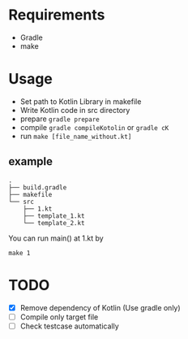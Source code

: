 # Requirements
- Gradle
- make

# Usage
- Set path to Kotlin Library in makefile
- Write Kotlin code in src directory
- prepare `gradle prepare`
- compile `gradle compileKotolin` or `gradle cK`
- run `make [file_name_without.kt]`

## example
```
.
├── build.gradle
├── makefile
└── src
    ├── 1.kt
    ├── template_1.kt
    └── template_2.kt

```
You can run main() at 1.kt by

`make 1`

# TODO
- [x] Remove dependency of Kotlin (Use gradle only)
- [ ] Compile only target file
- [ ] Check testcase automatically